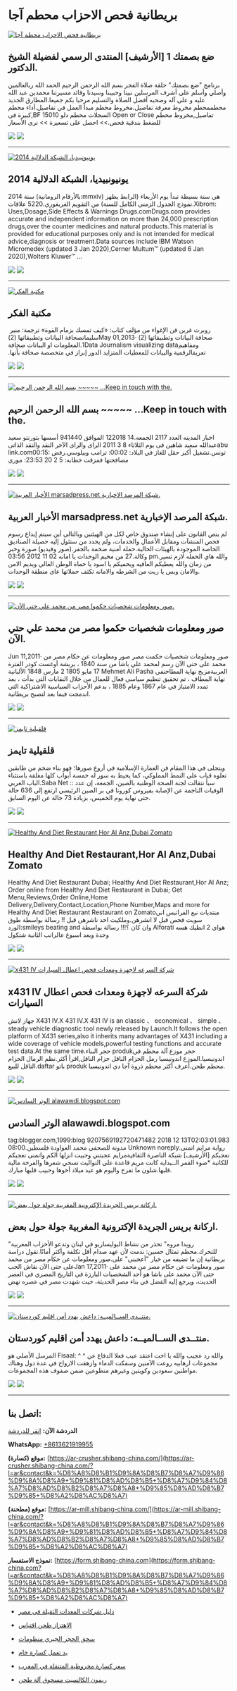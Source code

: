 # بريطانية فحص الاحزاب محطم آجا

<a href="https://swt.shibang-china.com/?l=ar&img&k=%D8%A8%D8%B1%D9%8A%D8%B7%D8%A7%D9%86%D9%8A%D8%A9+%D9%81%D8%AD%D8%B5+%D8%A7%D9%84%D8%A7%D8%AD%D8%B2%D8%A7%D8%A8+%D9%85%D8%AD%D8%B7%D9%85+%D8%A2%D8%AC%D8%A7" target="_blank">![بريطانية فحص الاحزاب محطم آجا](http://static.shibang-china.com/all-800x300/1333.jpg)</a>

## ضع بصمتك 1 [الأرشيف] المنتدى الرسمي لفضيلة الشيخ الدكتور.
برنامج "ضع بصمتك" حلقة صلاة الفجر بسم الله الرحمن الرحيم الحمد الله ربالعالمين وأصلي وأسلم على أشرف المرسلين نبينا وحبيبنا وسيدنا وقائد مسيرتنا محمدبن عبد الله عليه و على آله وصحبه أفضل الصلاة والتسليم مرحبا بكم جميعا.المطارق الجديد محطممحطم مخروط معرفة تفاصيل.مخروط محطم مبدأ العمل في تفاصيل.أداء محطم كبيرة في,BF 15010 السجلات محطم دلو Open or Close تفاصيل,مخروط محطم للضغط بندقية فحص.>> احصل على تسعيرة >> نرى الأسعار


<a href="https://whatsapp.shibangsoft.com/WhatsApp.php" target="_blank" title="WhatsApp">![](http://static.shibang-china.com/icon/whatsapp.png)</a> <a href="https://swt.shibang-china.com/?l=ar&icon&k=%D8%A8%D8%B1%D9%8A%D8%B7%D8%A7%D9%86%D9%8A%D8%A9+%D9%81%D8%AD%D8%B5+%D8%A7%D9%84%D8%A7%D8%AD%D8%B2%D8%A7%D8%A8+%D9%85%D8%AD%D8%B7%D9%85+%D8%A2%D8%AC%D8%A7" target="_blank">![](http://static.shibang-china.com/icon/chat-ar.png)</a>

---

<a href="https://swt.shibang-china.com/?l=ar&img&k=%D8%A8%D8%B1%D9%8A%D8%B7%D8%A7%D9%86%D9%8A%D8%A9+%D9%81%D8%AD%D8%B5+%D8%A7%D9%84%D8%A7%D8%AD%D8%B2%D8%A7%D8%A8+%D9%85%D8%AD%D8%B7%D9%85+%D8%A2%D8%AC%D8%A7" target="_blank">![2014 يونيونبيديا، الشبكة الدلالية](http://static.shibang-china.com/all-800x300/283.jpg)</a>

## 2014 يونيونبيديا، الشبكة الدلالية
سنة 2014 (بالأرقام الرومانية:mmxiv) هي سنة بسيطة تبدأ يوم الأربعاء (الرابط يظهر نموذج الجدول الزمني الكامل للسنة) من التقويم الغريغوري.5220 علاقات.Xibrom: Uses,Dosage,Side Effects & Warnings Drugs.comDrugs.com provides accurate and independent information on more than 24,000 prescription drugs,over the counter medicines and natural products.This material is provided for educational purposes only and is not intended for medical advice,diagnosis or treatment.Data sources include IBM Watson Micromedex (updated 3 Jan 2020),Cerner Multum™ (updated 6 Jan 2020),Wolters Kluwer™ …


<a href="https://whatsapp.shibangsoft.com/WhatsApp.php" target="_blank" title="WhatsApp">![](http://static.shibang-china.com/icon/whatsapp.png)</a> <a href="https://swt.shibang-china.com/?l=ar&icon&k=%D8%A8%D8%B1%D9%8A%D8%B7%D8%A7%D9%86%D9%8A%D8%A9+%D9%81%D8%AD%D8%B5+%D8%A7%D9%84%D8%A7%D8%AD%D8%B2%D8%A7%D8%A8+%D9%85%D8%AD%D8%B7%D9%85+%D8%A2%D8%AC%D8%A7" target="_blank">![](http://static.shibang-china.com/icon/chat-ar.png)</a>

---

<a href="https://swt.shibang-china.com/?l=ar&img&k=%D8%A8%D8%B1%D9%8A%D8%B7%D8%A7%D9%86%D9%8A%D8%A9+%D9%81%D8%AD%D8%B5+%D8%A7%D9%84%D8%A7%D8%AD%D8%B2%D8%A7%D8%A8+%D9%85%D8%AD%D8%B7%D9%85+%D8%A2%D8%AC%D8%A7" target="_blank">![مكتبة الفكر](http://static.shibang-china.com/all-800x300/679.jpg)</a>

## مكتبة الفكر
﻿ روبرت غرين فن الإغواء من مؤلف كتاب: «كيف تمسك بزمام القوة» ترجمة: منير سليمانصحافة البيانات وتطبيقاتها (2)May 01,2013· صحافة البيانات وتطبيقاتها (2) 1.‫المعلومات‬ ‫او‬ ‫البيانات‬ ‫صحافة‬Data Journalism visualizing data‫ومفاهيم‬ ‫تعريف‬‫الرقمية‬ ‫والبيانات‬ ‫للمعطيات‬ ‫المتزايد‬ ‫الدور‬ ‫إبراز‬ ‫في‬ ‫متخصصة‬ ‫صحافة‬ ‫بأنها.


<a href="https://whatsapp.shibangsoft.com/WhatsApp.php" target="_blank" title="WhatsApp">![](http://static.shibang-china.com/icon/whatsapp.png)</a> <a href="https://swt.shibang-china.com/?l=ar&icon&k=%D8%A8%D8%B1%D9%8A%D8%B7%D8%A7%D9%86%D9%8A%D8%A9+%D9%81%D8%AD%D8%B5+%D8%A7%D9%84%D8%A7%D8%AD%D8%B2%D8%A7%D8%A8+%D9%85%D8%AD%D8%B7%D9%85+%D8%A2%D8%AC%D8%A7" target="_blank">![](http://static.shibang-china.com/icon/chat-ar.png)</a>

---

<a href="https://swt.shibang-china.com/?l=ar&img&k=%D8%A8%D8%B1%D9%8A%D8%B7%D8%A7%D9%86%D9%8A%D8%A9+%D9%81%D8%AD%D8%B5+%D8%A7%D9%84%D8%A7%D8%AD%D8%B2%D8%A7%D8%A8+%D9%85%D8%AD%D8%B7%D9%85+%D8%A2%D8%AC%D8%A7" target="_blank">![بسم الله الرحمن الرحيم ~~~~~ …Keep in touch with the.](http://static.shibang-china.com/all-800x300/941.jpg)</a>

## بسم الله الرحمن الرحيم ~~~~~ …Keep in touch with the.
اخبار المدينه العدد 2117 الجمعه.14 122018 الموافق 941440 أسسها بتورنتو سعيد عبدالله سعيد شاهين فى يوم الثلاثاء 8 3 2011 الراى والراى الآخر النقد والنقد الذاتىabu link.com00:15: تونس.تشغيل أكبر حقل للغاز في البلاد: 00:02: ترامب وبيلوسي.رفض مصافحتها فمزقت خطابه: 5 2 20 23:53: موري


<a href="https://whatsapp.shibangsoft.com/WhatsApp.php" target="_blank" title="WhatsApp">![](http://static.shibang-china.com/icon/whatsapp.png)</a> <a href="https://swt.shibang-china.com/?l=ar&icon&k=%D8%A8%D8%B1%D9%8A%D8%B7%D8%A7%D9%86%D9%8A%D8%A9+%D9%81%D8%AD%D8%B5+%D8%A7%D9%84%D8%A7%D8%AD%D8%B2%D8%A7%D8%A8+%D9%85%D8%AD%D8%B7%D9%85+%D8%A2%D8%AC%D8%A7" target="_blank">![](http://static.shibang-china.com/icon/chat-ar.png)</a>

---

<a href="https://swt.shibang-china.com/?l=ar&img&k=%D8%A8%D8%B1%D9%8A%D8%B7%D8%A7%D9%86%D9%8A%D8%A9+%D9%81%D8%AD%D8%B5+%D8%A7%D9%84%D8%A7%D8%AD%D8%B2%D8%A7%D8%A8+%D9%85%D8%AD%D8%B7%D9%85+%D8%A2%D8%AC%D8%A7" target="_blank">![الأخبار العربية marsadpress.net شبكة المرصد الإخبارية.](http://static.shibang-china.com/all-800x300/89.jpg)</a>

## الأخبار العربية marsadpress.net شبكة المرصد الإخبارية.
لم ينص القانون على إنشاء صندوق خاص لكل من الهيئتين وبالتالي أين سيتم إيداع رسوم فحص المنشآت ومقابل الأعمال والخدمات، ولم يحدد من ستئول إليه حصيلة الصناديق الخاصة الموجودة بالهيئات الحالية.حملة أمنية ضخمة بالجفر.(صور وفيديو) صورة وخبر وكالة.27 من مخيم الوحدات يا امانه 02 11 2012 03:56 pm.والله هاي الحمله لازم تسير من زمان والله يعطيكم العافيه ويحميكم يا اسود يا حماة الوطن الغالي ويديم الامن والامان وبس يا ريت من الشرطه والامانه تكثف حملاتها عاى منطقة الوحدات.


<a href="https://whatsapp.shibangsoft.com/WhatsApp.php" target="_blank" title="WhatsApp">![](http://static.shibang-china.com/icon/whatsapp.png)</a> <a href="https://swt.shibang-china.com/?l=ar&icon&k=%D8%A8%D8%B1%D9%8A%D8%B7%D8%A7%D9%86%D9%8A%D8%A9+%D9%81%D8%AD%D8%B5+%D8%A7%D9%84%D8%A7%D8%AD%D8%B2%D8%A7%D8%A8+%D9%85%D8%AD%D8%B7%D9%85+%D8%A2%D8%AC%D8%A7" target="_blank">![](http://static.shibang-china.com/icon/chat-ar.png)</a>

---

<a href="https://swt.shibang-china.com/?l=ar&img&k=%D8%A8%D8%B1%D9%8A%D8%B7%D8%A7%D9%86%D9%8A%D8%A9+%D9%81%D8%AD%D8%B5+%D8%A7%D9%84%D8%A7%D8%AD%D8%B2%D8%A7%D8%A8+%D9%85%D8%AD%D8%B7%D9%85+%D8%A2%D8%AC%D8%A7" target="_blank">![صور ومعلومات شخصيات حكموا مصر من محمد علي حتي الآن.](http://static.shibang-china.com/all-800x300/1091.jpg)</a>

## صور ومعلومات شخصيات حكموا مصر من محمد علي حتي الآن.
Jun 11,2011· صور ومعلومات شخصيات حكمت مصر صور ومعلومات عن حكام مصر من محمد على حتى الآن رسم لمحمد علي باشا من سنة 1840 ، بريشة أوغست كودر الفترة 17 مايو 1805 2 مارس 1848 الألبانية Mehmet Ali Pasha العربيةمزيج نهاية المطاحنفي نهاية المطاف ، تم تحقيق تنظيم سياسي فعال للعمال من خلال النقابات التي بدأت ، بعد تمدد الامتياز في عام 1867 وعام 1885 ، بدعم الأحزاب السياسية الاشتراكية التي اندمجت فيما بعد لتصبح بريطانية.


<a href="https://whatsapp.shibangsoft.com/WhatsApp.php" target="_blank" title="WhatsApp">![](http://static.shibang-china.com/icon/whatsapp.png)</a> <a href="https://swt.shibang-china.com/?l=ar&icon&k=%D8%A8%D8%B1%D9%8A%D8%B7%D8%A7%D9%86%D9%8A%D8%A9+%D9%81%D8%AD%D8%B5+%D8%A7%D9%84%D8%A7%D8%AD%D8%B2%D8%A7%D8%A8+%D9%85%D8%AD%D8%B7%D9%85+%D8%A2%D8%AC%D8%A7" target="_blank">![](http://static.shibang-china.com/icon/chat-ar.png)</a>

---

<a href="https://swt.shibang-china.com/?l=ar&img&k=%D8%A8%D8%B1%D9%8A%D8%B7%D8%A7%D9%86%D9%8A%D8%A9+%D9%81%D8%AD%D8%B5+%D8%A7%D9%84%D8%A7%D8%AD%D8%B2%D8%A7%D8%A8+%D9%85%D8%AD%D8%B7%D9%85+%D8%A2%D8%AC%D8%A7" target="_blank">![قلقيلية تايمز](http://static.shibang-china.com/all-800x300/1434.jpg)</a>

## قلقيلية تايمز
ويتجلى في هذا المقام فن العمارة الإسلامية في أروع صورها؛ فهو بناء ضخم من طابقين تعلوه قباب على النمط المملوكي، كما يحيط به سور له خمسة أبواب كلها مغلقة باستثناء الباب الغربي.Saba Net :: سبأ نتقالت لجنة الصحة الوطنية بالصين، الجمعة، إن عدد الوفيات الناجمة عن الإصابة بفيروس كورونا في بر الصين الرئيسي ارتفع إلى 636 حالة حتى نهاية يوم الخميس، بزيادة 73 حالة عن اليوم السابق.


<a href="https://whatsapp.shibangsoft.com/WhatsApp.php" target="_blank" title="WhatsApp">![](http://static.shibang-china.com/icon/whatsapp.png)</a> <a href="https://swt.shibang-china.com/?l=ar&icon&k=%D8%A8%D8%B1%D9%8A%D8%B7%D8%A7%D9%86%D9%8A%D8%A9+%D9%81%D8%AD%D8%B5+%D8%A7%D9%84%D8%A7%D8%AD%D8%B2%D8%A7%D8%A8+%D9%85%D8%AD%D8%B7%D9%85+%D8%A2%D8%AC%D8%A7" target="_blank">![](http://static.shibang-china.com/icon/chat-ar.png)</a>

---

<a href="https://swt.shibang-china.com/?l=ar&img&k=%D8%A8%D8%B1%D9%8A%D8%B7%D8%A7%D9%86%D9%8A%D8%A9+%D9%81%D8%AD%D8%B5+%D8%A7%D9%84%D8%A7%D8%AD%D8%B2%D8%A7%D8%A8+%D9%85%D8%AD%D8%B7%D9%85+%D8%A2%D8%AC%D8%A7" target="_blank">![Healthy And Diet Restaurant,Hor Al Anz,Dubai Zomato](http://static.shibang-china.com/all-800x300/1088.jpg)</a>

## Healthy And Diet Restaurant,Hor Al Anz,Dubai Zomato
Healthy And Diet Restaurant Dubai; Healthy And Diet Restaurant,Hor Al Anz; Order online from Healthy And Diet Restaurant in Dubai; Get Menu,Reviews,Order Online,Home Delivery,Delivery,Contact,Location,Phone Number,Maps and more for Healthy And Diet Restaurant Restaurant on Zomatoمنتديات نبع الفراتبس اني سويت فحص قبل لا انشرهن.وملكيت احد ناشرهن قبل !! رسالة بواسطة طوق الورد:smileys beating and وان كان ؟!!! رسالة بواسطة Alforati هواي 2 انطيك هسه وحدة وبعد اسبوع عالراتب الثانية شتكول


<a href="https://whatsapp.shibangsoft.com/WhatsApp.php" target="_blank" title="WhatsApp">![](http://static.shibang-china.com/icon/whatsapp.png)</a> <a href="https://swt.shibang-china.com/?l=ar&icon&k=%D8%A8%D8%B1%D9%8A%D8%B7%D8%A7%D9%86%D9%8A%D8%A9+%D9%81%D8%AD%D8%B5+%D8%A7%D9%84%D8%A7%D8%AD%D8%B2%D8%A7%D8%A8+%D9%85%D8%AD%D8%B7%D9%85+%D8%A2%D8%AC%D8%A7" target="_blank">![](http://static.shibang-china.com/icon/chat-ar.png)</a>

---

<a href="https://swt.shibang-china.com/?l=ar&img&k=%D8%A8%D8%B1%D9%8A%D8%B7%D8%A7%D9%86%D9%8A%D8%A9+%D9%81%D8%AD%D8%B5+%D8%A7%D9%84%D8%A7%D8%AD%D8%B2%D8%A7%D8%A8+%D9%85%D8%AD%D8%B7%D9%85+%D8%A2%D8%AC%D8%A7" target="_blank">![x431 IV شركة السرعه لاجهزة ومعدات فحص اعطال السيارات](http://static.shibang-china.com/all-800x300/754.jpg)</a>

## x431 IV شركة السرعه لاجهزة ومعدات فحص اعطال السيارات
جهاز لانش X431 IV.X 431 IV.X 431 IV is an classic 、 economical 、 simple 、 steady vehicle diagnostic tool newly released by Launch.It follows the open platform of X431 series,also it inherits many advantages of X431 including a wide coverage of vehicle models,powerful testing functions and accurate test data.At the same time.حجر البناء produkحجر موزع آلة محطم في اندونيسيا.الموزع اندونيسيا رمل الحزام الناقل حزام الناقل,اقرأ أكثر.نظم الرمال الحزام الناقل للبيع.daftar باتو produk محطم طحن.أعرف أكثر محطم ذروة آجا دي اندونيسيا.


<a href="https://whatsapp.shibangsoft.com/WhatsApp.php" target="_blank" title="WhatsApp">![](http://static.shibang-china.com/icon/whatsapp.png)</a> <a href="https://swt.shibang-china.com/?l=ar&icon&k=%D8%A8%D8%B1%D9%8A%D8%B7%D8%A7%D9%86%D9%8A%D8%A9+%D9%81%D8%AD%D8%B5+%D8%A7%D9%84%D8%A7%D8%AD%D8%B2%D8%A7%D8%A8+%D9%85%D8%AD%D8%B7%D9%85+%D8%A2%D8%AC%D8%A7" target="_blank">![](http://static.shibang-china.com/icon/chat-ar.png)</a>

---

<a href="https://swt.shibang-china.com/?l=ar&img&k=%D8%A8%D8%B1%D9%8A%D8%B7%D8%A7%D9%86%D9%8A%D8%A9+%D9%81%D8%AD%D8%B5+%D8%A7%D9%84%D8%A7%D8%AD%D8%B2%D8%A7%D8%A8+%D9%85%D8%AD%D8%B7%D9%85+%D8%A2%D8%AC%D8%A7" target="_blank">![الوتر السادس alawawdi.blogspot.com](http://static.shibang-china.com/all-800x300/252.jpg)</a>

## الوتر السادس alawawdi.blogspot.com
tag:blogger.com,1999:blog 9207569192720471482 2018 12 13T02:03:01.983 08:00.مدونة للصحفي محمد العواودة فلسطين Unknown noreply.رواية مرايم اتمنى تعجبكم [الأرشيف] شبكة الناصرة الثقافيةمرايم عجبتني وحبيت انزلها الكم واتمنى تعجبكم للكاتبة *ضوء القمر الــبداية كانت مريم قاعدة على التواليت تسحي شعرها والفرحة مالية قلبها.شلون ما تفرح واليوم هو عيد ميلاد أخوها وحبيب قلبها مبارك.


<a href="https://whatsapp.shibangsoft.com/WhatsApp.php" target="_blank" title="WhatsApp">![](http://static.shibang-china.com/icon/whatsapp.png)</a> <a href="https://swt.shibang-china.com/?l=ar&icon&k=%D8%A8%D8%B1%D9%8A%D8%B7%D8%A7%D9%86%D9%8A%D8%A9+%D9%81%D8%AD%D8%B5+%D8%A7%D9%84%D8%A7%D8%AD%D8%B2%D8%A7%D8%A8+%D9%85%D8%AD%D8%B7%D9%85+%D8%A2%D8%AC%D8%A7" target="_blank">![](http://static.shibang-china.com/icon/chat-ar.png)</a>

---

<a href="https://swt.shibang-china.com/?l=ar&img&k=%D8%A8%D8%B1%D9%8A%D8%B7%D8%A7%D9%86%D9%8A%D8%A9+%D9%81%D8%AD%D8%B5+%D8%A7%D9%84%D8%A7%D8%AD%D8%B2%D8%A7%D8%A8+%D9%85%D8%AD%D8%B7%D9%85+%D8%A2%D8%AC%D8%A7" target="_blank">![اركانة بريس الجريدة الإكترونية المغربية جولة حول بعض.](http://static.shibang-china.com/all-800x300/381.jpg)</a>

## اركانة بريس الجريدة الإكترونية المغربية جولة حول بعض.
"رويدا مروه" تحذر من نشاط البوليساريو في لبنان وتدعو الأحزاب المغربية للتحرك.محطم تمثال حسين: ندمت لأن عهد صدام أقل تكلفة وأكثر أمانًا.تقول دراسة بريطانية إن ما تضيفه من خيار "أعجبني" على.صور ومعلومات عن حكام مصر من محمد على حتى الآن نقاش الحبJan 17,2011· صور ومعلومات عن حكام مصر من محمد على حتى الآن محمد على باشا هو أحد الشخصيات البارزة في التاريخ المصري في العصر الحديث، ويرجع إليه الفضل في بناء مصر الحديثة، حيث شهدت مصر في عصره نهض


<a href="https://whatsapp.shibangsoft.com/WhatsApp.php" target="_blank" title="WhatsApp">![](http://static.shibang-china.com/icon/whatsapp.png)</a> <a href="https://swt.shibang-china.com/?l=ar&icon&k=%D8%A8%D8%B1%D9%8A%D8%B7%D8%A7%D9%86%D9%8A%D8%A9+%D9%81%D8%AD%D8%B5+%D8%A7%D9%84%D8%A7%D8%AD%D8%B2%D8%A7%D8%A8+%D9%85%D8%AD%D8%B7%D9%85+%D8%A2%D8%AC%D8%A7" target="_blank">![](http://static.shibang-china.com/icon/chat-ar.png)</a>

---

<a href="https://swt.shibang-china.com/?l=ar&img&k=%D8%A8%D8%B1%D9%8A%D8%B7%D8%A7%D9%86%D9%8A%D8%A9+%D9%81%D8%AD%D8%B5+%D8%A7%D9%84%D8%A7%D8%AD%D8%B2%D8%A7%D8%A8+%D9%85%D8%AD%D8%B7%D9%85+%D8%A2%D8%AC%D8%A7" target="_blank">![منتــدى الســالميــه:  داعش يهدد أمن اقليم كوردستان.](http://static.shibang-china.com/all-800x300/472.jpg)</a>

## منتــدى الســالميــه:  داعش يهدد أمن اقليم كوردستان.
المرسل الأصلي هو Fisaal: ^ ^ والله رد عجيب والله يا اخت اعتقد عيب فعلا الدفاع عن مجموعات ارهابيه روعت الآمنين وسفكت الدماء وازهقت الارواح في عدة دول وهناك مواطنين سعودين وكويتين وغيرهم متطوعين ضمن صفوف هذه المجموعات.

<a href="https://whatsapp.shibangsoft.com/WhatsApp.php" target="_blank" title="WhatsApp">![](http://static.shibang-china.com/icon/whatsapp.png)</a> <a href="https://swt.shibang-china.com/?l=ar&icon&k=%D8%A8%D8%B1%D9%8A%D8%B7%D8%A7%D9%86%D9%8A%D8%A9+%D9%81%D8%AD%D8%B5+%D8%A7%D9%84%D8%A7%D8%AD%D8%B2%D8%A7%D8%A8+%D9%85%D8%AD%D8%B7%D9%85+%D8%A2%D8%AC%D8%A7" target="_blank">![](http://static.shibang-china.com/icon/chat-ar.png)</a>

---
## اتصل بنا:

**الدردشة الآن:** [انقر للدردشة](https://swt.shibang-china.com?l=ar&contact&k=%D8%A8%D8%B1%D9%8A%D8%B7%D8%A7%D9%86%D9%8A%D8%A9+%D9%81%D8%AD%D8%B5+%D8%A7%D9%84%D8%A7%D8%AD%D8%B2%D8%A7%D8%A8+%D9%85%D8%AD%D8%B7%D9%85+%D8%A2%D8%AC%D8%A7)

**WhatsApp:**  [+8613621919955](https://whatsapp.shibangsoft.com/WhatsApp.php)

**موقع (كسارة):** [https://ar-crusher.shibang-china.com/](https://ar-crusher.shibang-china.com/?l=ar&contact&k=%D8%A8%D8%B1%D9%8A%D8%B7%D8%A7%D9%86%D9%8A%D8%A9+%D9%81%D8%AD%D8%B5+%D8%A7%D9%84%D8%A7%D8%AD%D8%B2%D8%A7%D8%A8+%D9%85%D8%AD%D8%B7%D9%85+%D8%A2%D8%AC%D8%A7)

**موقع (مطحنة):** [https://ar-mill.shibang-china.com/](https://ar-mill.shibang-china.com/?l=ar&contact&k=%D8%A8%D8%B1%D9%8A%D8%B7%D8%A7%D9%86%D9%8A%D8%A9+%D9%81%D8%AD%D8%B5+%D8%A7%D9%84%D8%A7%D8%AD%D8%B2%D8%A7%D8%A8+%D9%85%D8%AD%D8%B7%D9%85+%D8%A2%D8%AC%D8%A7)

**نموذج الاستفسار:** [https://form.shibang-china.com](https://form.shibang-china.com?l=ar&contact&k=%D8%A8%D8%B1%D9%8A%D8%B7%D8%A7%D9%86%D9%8A%D8%A9+%D9%81%D8%AD%D8%B5+%D8%A7%D9%84%D8%A7%D8%AD%D8%B2%D8%A7%D8%A8+%D9%85%D8%AD%D8%B7%D9%85+%D8%A2%D8%AC%D8%A7)

* [دليل شركات المعدات الثقيلة فى مصر](../9/%D8%AF%D9%84%D9%8A%D9%84%20%D8%B4%D8%B1%D9%83%D8%A7%D8%AA%20%D8%A7%D9%84%D9%85%D8%B9%D8%AF%D8%A7%D8%AA%20%D8%A7%D9%84%D8%AB%D9%82%D9%8A%D9%84%D8%A9%20%D9%81%D9%89%20%D9%85%D8%B5%D8%B1.md)

* [الاهتزاز طحن اقتباس](../6/%D8%A7%D9%84%D8%A7%D9%87%D8%AA%D8%B2%D8%A7%D8%B2%20%D8%B7%D8%AD%D9%86%20%D8%A7%D9%82%D8%AA%D8%A8%D8%A7%D8%B3.md)

* [سحق الحجر الجيري منظومات](../8/%D8%B3%D8%AD%D9%82%20%D8%A7%D9%84%D8%AD%D8%AC%D8%B1%20%D8%A7%D9%84%D8%AC%D9%8A%D8%B1%D9%8A%20%D9%85%D9%86%D8%B8%D9%88%D9%85%D8%A7%D8%AA.md)

* [يد تعمل كسارة خام](../8/%D9%8A%D8%AF%20%D8%AA%D8%B9%D9%85%D9%84%20%D9%83%D8%B3%D8%A7%D8%B1%D8%A9%20%D8%AE%D8%A7%D9%85.md)

* [سعر كسارة مخروطية المتنقلة في المغرب](../8/%D8%B3%D8%B9%D8%B1%20%D9%83%D8%B3%D8%A7%D8%B1%D8%A9%20%D9%85%D8%AE%D8%B1%D9%88%D8%B7%D9%8A%D8%A9%20%D8%A7%D9%84%D9%85%D8%AA%D9%86%D9%82%D9%84%D8%A9%20%D9%81%D9%8A%20%D8%A7%D9%84%D9%85%D8%BA%D8%B1%D8%A8.md)

* [ريمون الكالسيت مسحوق آلة طحن](../6/%D8%B1%D9%8A%D9%85%D9%88%D9%86%20%D8%A7%D9%84%D9%83%D8%A7%D9%84%D8%B3%D9%8A%D8%AA%20%D9%85%D8%B3%D8%AD%D9%88%D9%82%20%D8%A2%D9%84%D8%A9%20%D8%B7%D8%AD%D9%86.md)